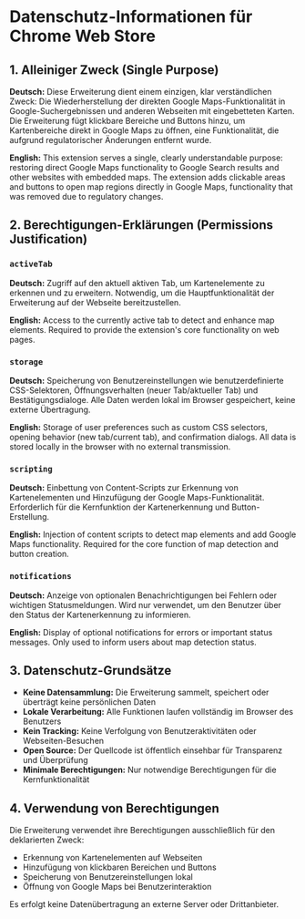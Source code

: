 # Datenschutz-Informationen für Chrome Web Store

## 1. Alleiniger Zweck (Single Purpose)

**Deutsch:**
Diese Erweiterung dient einem einzigen, klar verständlichen Zweck: Die Wiederherstellung der direkten Google
Maps-Funktionalität in Google-Suchergebnissen und anderen Webseiten mit eingebetteten Karten. Die Erweiterung fügt
klickbare Bereiche und Buttons hinzu, um Kartenbereiche direkt in Google Maps zu öffnen, eine Funktionalität, die
aufgrund regulatorischer Änderungen entfernt wurde.

**English:**
This extension serves a single, clearly understandable purpose: restoring direct Google Maps functionality to Google
Search results and other websites with embedded maps. The extension adds clickable areas and buttons to open map regions
directly in Google Maps, functionality that was removed due to regulatory changes.

## 2. Berechtigungen-Erklärungen (Permissions Justification)

### `activeTab`

**Deutsch:** Zugriff auf den aktuell aktiven Tab, um Kartenelemente zu erkennen und zu erweitern. Notwendig, um die
Hauptfunktionalität der Erweiterung auf der Webseite bereitzustellen.

**English:** Access to the currently active tab to detect and enhance map elements. Required to provide the extension's
core functionality on web pages.

### `storage`

**Deutsch:** Speicherung von Benutzereinstellungen wie benutzerdefinierte CSS-Selektoren, Öffnungsverhalten (neuer
Tab/aktueller Tab) und Bestätigungsdialoge. Alle Daten werden lokal im Browser gespeichert, keine externe Übertragung.

**English:** Storage of user preferences such as custom CSS selectors, opening behavior (new tab/current tab), and
confirmation dialogs. All data is stored locally in the browser with no external transmission.

### `scripting`

**Deutsch:** Einbettung von Content-Scripts zur Erkennung von Kartenelementen und Hinzufügung der Google
Maps-Funktionalität. Erforderlich für die Kernfunktion der Kartenerkennung und Button-Erstellung.

**English:** Injection of content scripts to detect map elements and add Google Maps functionality. Required for the
core function of map detection and button creation.

### `notifications`

**Deutsch:** Anzeige von optionalen Benachrichtigungen bei Fehlern oder wichtigen Statusmeldungen. Wird nur verwendet,
um den Benutzer über den Status der Kartenerkennung zu informieren.

**English:** Display of optional notifications for errors or important status messages. Only used to inform users about
map detection status.

## 3. Datenschutz-Grundsätze

- **Keine Datensammlung:** Die Erweiterung sammelt, speichert oder überträgt keine persönlichen Daten
- **Lokale Verarbeitung:** Alle Funktionen laufen vollständig im Browser des Benutzers
- **Kein Tracking:** Keine Verfolgung von Benutzeraktivitäten oder Webseiten-Besuchen
- **Open Source:** Der Quellcode ist öffentlich einsehbar für Transparenz und Überprüfung
- **Minimale Berechtigungen:** Nur notwendige Berechtigungen für die Kernfunktionalität

## 4. Verwendung von Berechtigungen

Die Erweiterung verwendet ihre Berechtigungen ausschließlich für den deklarierten Zweck:

- Erkennung von Kartenelementen auf Webseiten
- Hinzufügung von klickbaren Bereichen und Buttons
- Speicherung von Benutzereinstellungen lokal
- Öffnung von Google Maps bei Benutzerinteraktion

Es erfolgt keine Datenübertragung an externe Server oder Drittanbieter.
